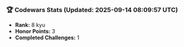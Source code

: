 ### 🏆 Codewars Stats (Updated: 2025-09-14 08:09:57 UTC)

- **Rank:** 8 kyu
- **Honor Points:** 3
- **Completed Challenges:** 1
